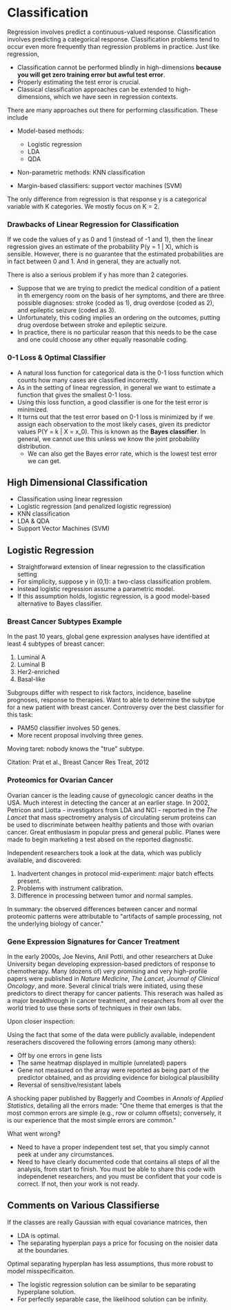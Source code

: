 # Classification

Regression involves predict a continuous-valued response. Classification involves predicting a categorical response. Classification problems tend to occur even more frequently than regression problems in practice. Just like regression, 

- Classification cannot be performed blindly in high-dimensions **because you will get zero training error but awful test error**.
- Properly estimating the test error is crucial.
- Classical classification approaches can be extended to high-dimensions, which we have seen in regression contexts.

There are many approaches out there for performing classification. These include

- Model-based methods: 
  - Logistic regression
  - LDA
  - QDA
  
- Non-parametric methods: KNN classification

- Margin-based classifiers: support vector machines (SVM)

The only difference from regression is that response y is a categorical variable with K categories. We mostly focus on K = 2. 

### Drawbacks of Linear Regression for Classification

If we code the values of y as 0 and 1 (instead of -1 and 1), then the linear regression gives an estimate of the probability P(y = 1 | X), which is sensible. However, there is no guarantee that the estimated probabilities are in fact between 0 and 1. And in general, they are actually not. 

There is also a serious problem if y has more than 2 categories. 
- Suppose that we are trying to predict the medical condition of a patient in th emergency room on the basis of her symptoms, and there are three possible diagnoses: stroke (coded as 1), drug overdose (coded as 2), and epileptic seizure (coded as 3). 
- Unfortunately, this coding implies an ordering on the outcomes, putting drug overdose between stroke and epileptic seizure. 
- In practice, there is no particular reason that this needs to be the case and one could choose any other equally reasonable coding. 

### 0-1 Loss & Optimal Classifier

- A natural loss function for categorical data is the 0-1 loss function which counts how many cases are classified incorrectly.
- As in the setting of linear regression, in general we want to estimate a function that gives the smallest 0-1 loss.
- Using this loss function, a good classifier is one for the test error is minimized.
- It turns out that the test error based on 0-1 loss is minimized by if we assign each observation to the most likely cases, given its predictor values P(Y = k | X = x_0). This is known as the **Bayes classifier**. In general, we cannot use this unless we know the joint probability distribution. 
  - We can also get the Bayes error rate, which is the lowest test error we can get. 

## High Dimensional Classification 
- Classification using linear regression
- Logistic regression (and penalized logistic regression)
- KNN classification
- LDA & QDA
- Support Vector Machines (SVM)

## Logistic Regression
- Straightforward extension of linear regression to the classification setting
- For simplicity, suppose y in {0,1}: a two-class classification problem.
- Instead logistic regression assume a parametric model. 
- If this assumption holds, logistic regression, is a good model-based alternative to Bayes classifier.

### Breast Cancer Subtypes Example

In the past 10 years, global gene expression analyses have identified at least 4 subtypes of breast cancer: 

1. Luminal A
2. Luminal B
3. Her2-enriched
4. Basal-like

Subgroups differ with respect to risk factors, incidence, baseline prognoses, response to therapies. Want to able to determine the subytpe for a new patient with breast cancer. Controversy over the best classifier for this task: 

- PAM50 classifier involves 50 genes.
- More recent proposal involving three genes.

Moving taret: nobody knows the "true" subtype. 

Citation: Prat et al., Breast Cancer Res Treat, 2012

### Proteomics for Ovarian Cancer

Ovarian cancer is the leading cause of gynecologic cancer deaths in the USA. Much interest in detecting the cancer at an earlier stage. In 2002, Petricon and Liotta - investigators from LDA and NCI - reported in the *The Lancet* that mass spectrometry analysis of circulating serum proteins can be used to discriminate between healthy patients and those with ovarian cancer. Great enthusiasm in popular press and general public. Planes were made to begin marketing a test absed on the reported diagnostic.

Independent researchers took a look at the data, which was publicly available, and discovered: 

1. Inadvertent changes in protocol mid-experiment: major batch effects present.
2. Problems with instrument calibration.
3. Difference in processing between tumor and normal samples.

In summary: the observed differences between cancer and normal proteomic patterns were attributable to "artifacts of sample processing, not the underlying biology of cancer."

### Gene Expression Signatures for Cancer Treatment

In the early 2000s, Joe Nevins, Anil Potti, and other researchers at Duke University began developing expression-based predictors of response to chemotherapy. Many (dozens of) very promising and very high-profile papers were published in *Nature Medicine*, *The Lancet*, *Journal of Clinical Oncology*, and more. Several clinical trials were initiated, using these predictors to direct therapy for cancer patients. This reserach was hailed as a major breakthrough in cancer treatment, and researchers from all over the world tried to use these sorts of techniques in their own labs.

Upon closer inspection: 

Using the fact that some of the data were publicly available, independent reserachers discovered the following errors (among many others): 

- Off by one errors in gene lists
- The same heatmap displayed in multiple (unrelated) papers
- Gene not measured on the array were reported as being part of the predictor obtained, and as providing evidence for biological plausibility
- Reversal of sensitive/resistant labels

A shocking paper published by Baggerly and Coombes in *Annals of Applied Statistics*, detailing all the errors made: "One theme that emerges is that the most common errors are simple (e.g., row or column offsets); conversely, it is our experience that the most simple errors are common."

What went wrong? 

- Need to have a proper independent test set, that you simply cannot peek at under any circumstances. 
- Need to have clearly documented code that contains all steps of all the analysis, from start to finish.  You must be able to share this code with independenet researchers, and you must be confident that your code is correct. If not, then your work is not ready.

## Comments on Various Classifierse

If the classes are really Gaussian with equal covariance matrices, then 

- LDA is optimal.
- The separating hyperplan pays a price for focusing on the noisier data at the boundaries.

Optimal separating hyperplan has less assumptions, thus more robust to model misspecificaiton.

- The logistic regression solution can be similar to be separating hyperplane solution.
- For perfectly separable case, the likelihood solution can be infinity.
